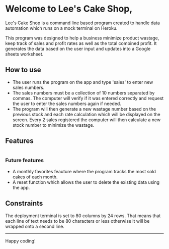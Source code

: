 # Welcome to Lee's Cake Shop,

Lee's Cake Shop is a command line based program created to handle data automation which runs on a mock terminal on Heroku.

This program was designed to help a business minimize product wastage, keep track of sales and profit rates as well as the total combined profit. It generates the data based on the user input and updates into a Google sheets worksheet.

## How to use

* The user runs the program on the app and type 'sales' to enter new sales numbers.
* The sales numbers must be a collection of 10 numbers separated by commas. The computer will verify if it was entered correctly and request the user to enter the sales numbers again if needed.
* The program will then generate a new wastage number based on the previous stock and each rate calculation which will be displayed on the screen. Every 2 sales registered the computer will then calculate a new stock number to minimize the wastage.

## Features 

# 

### Future features

* A monthly favorites feauture where the program tracks the most sold cakes of each month.
* A reset function which allows the user to delete the existing data using the app.


## Constraints

The deployment terminal is set to 80 columns by 24 rows. That means that each line of text needs to be 80 characters or less otherwise it will be wrapped onto a second line.

-----
Happy coding!
